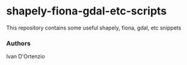 # shapely-fiona-gdal-etc-scripts
This repository contains some useful shapely, fiona, gdal, etc snippets

### Authors
Ivan D'Ortenzio
